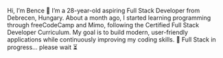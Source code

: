 Hi, I’m Bence 👋
I’m a 28-year-old aspiring Full Stack Developer from Debrecen, Hungary.
About a month ago, I started learning programming through freeCodeCamp and Mimo, following the Certified Full Stack Developer Curriculum.
My goal is to build modern, user-friendly applications while continuously improving my coding skills. 🚀
Full Stack in progress… please wait ⏳
